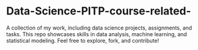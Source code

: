 # Data-Science-PITP-course-related-
A collection of my work, including data science projects, assignments, and tasks. This repo showcases skills in data analysis, machine learning, and statistical modeling. Feel free to explore, fork, and contribute!
